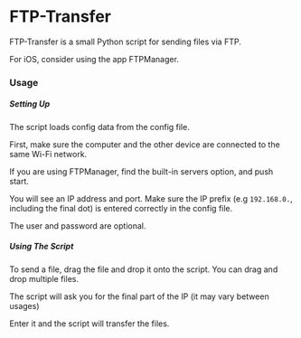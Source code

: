  # FTP-Transfer

FTP-Transfer is a small Python script for sending files via FTP.

For iOS, consider using the app FTPManager.


### Usage

##### Setting Up

The script loads config data from the config file.

First, make sure the computer and the other device are connected to the same Wi-Fi network.

If you are using FTPManager, find the built-in servers option, and push start.

You will see an IP address and port. Make sure the IP prefix (e.g `192.168.0.`, including the final dot) is entered correctly in the config file.

The user and password are optional.

##### Using The Script

To send a file, drag the file and drop it onto the script. You can drag and drop multiple files.

The script will ask you for the final part of the IP (it may vary between usages)

Enter it and the script will transfer the files.

